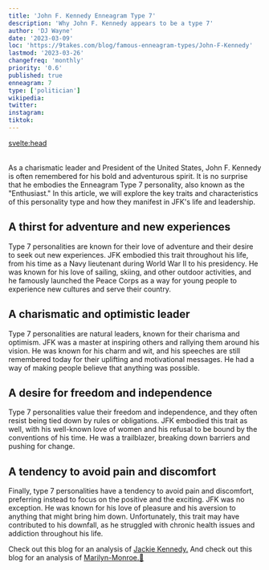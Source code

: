 ```yaml
---
title: 'John F. Kennedy Enneagram Type 7'
description: 'Why John F. Kennedy appears to be a type 7'
author: 'DJ Wayne'
date: '2023-03-09'
loc: 'https://9takes.com/blog/famous-enneagram-types/John-F-Kennedy'
lastmod: '2023-03-26'
changefreq: 'monthly'
priority: '0.6'
published: true
enneagram: 7
type: ['politician']
wikipedia:
twitter:
instagram:
tiktok:
---
```


<svelte:head>

  <meta property="og:image" content="https://9takes.com/types/7s/John-F-Kennedy.webp" />
  <link rel="canonical" href="https://9takes.com/blog/famous-enneagram-types/John-F-Kennedy">
</svelte:head>
<script>
	import  PopCard  from "../../../lib/components/atoms/PopCard.svelte";
</script>
<div
	style="display: flex;
    justify-content: center;
    margin: 1rem 0;
	"
>
	<PopCard
		image={`/types/7s/${'John-F-Kennedy'}.webp`}
		showIcon={false}
		text="John F. Kennedy"
		subtext=""
	/>
</div>

As a charismatic leader and President of the United States, John F. Kennedy is often remembered for his bold and adventurous spirit. It is no surprise that he embodies the Enneagram Type 7 personality, also known as the "Enthusiast." In this article, we will explore the key traits and characteristics of this personality type and how they manifest in JFK's life and leadership.

## A thirst for adventure and new experiences

Type 7 personalities are known for their love of adventure and their desire to seek out new experiences. JFK embodied this trait throughout his life, from his time as a Navy lieutenant during World War II to his presidency. He was known for his love of sailing, skiing, and other outdoor activities, and he famously launched the Peace Corps as a way for young people to experience new cultures and serve their country.

## A charismatic and optimistic leader

Type 7 personalities are natural leaders, known for their charisma and optimism. JFK was a master at inspiring others and rallying them around his vision. He was known for his charm and wit, and his speeches are still remembered today for their uplifting and motivational messages. He had a way of making people believe that anything was possible.

## A desire for freedom and independence

Type 7 personalities value their freedom and independence, and they often resist being tied down by rules or obligations. JFK embodied this trait as well, with his well-known love of women and his refusal to be bound by the conventions of his time. He was a trailblazer, breaking down barriers and pushing for change.

## A tendency to avoid pain and discomfort

Finally, type 7 personalities have a tendency to avoid pain and discomfort, preferring instead to focus on the positive and the exciting. JFK was no exception. He was known for his love of pleasure and his aversion to anything that might bring him down. Unfortunately, this trait may have contributed to his downfall, as he struggled with chronic health issues and addiction throughout his life.

Check out this blog for an analysis of <a href="/blog/famous-enneagram-types/Jackie-Kennedy">Jackie Kennedy.</a>
And check out this blog for an analysis of <a href="/blog/famous-enneagram-types/Marilyn-Monroe">Marilyn-Monroe.👀</a>
